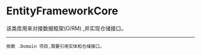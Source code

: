 ﻿EntityFrameworkCore
===========================
该类库用来对接数据框架(O/RM) ,并实现仓储接口。

****

	依赖 .Domain 项目,需要引用实体和仓储接口。